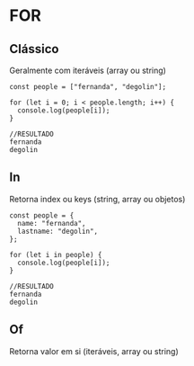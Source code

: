 # FOR

## Clássico

Geralmente com iteráveis (array ou string)
```
const people = ["fernanda", "degolin"];

for (let i = 0; i < people.length; i++) {
  console.log(people[i]);
}

//RESULTADO
fernanda
degolin
```
## In

Retorna index ou keys (string, array ou objetos)
```
const people = {
  name: "fernanda",
  lastname: "degolin",
};

for (let i in people) {
  console.log(people[i]);
}

//RESULTADO
fernanda
degolin
```

## Of

Retorna valor em si (iteráveis, array ou string)
